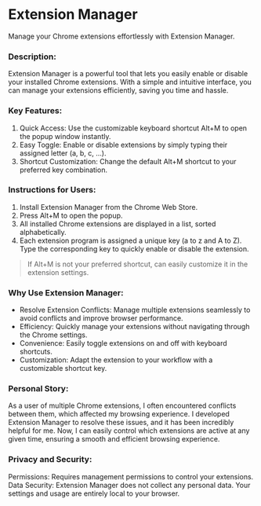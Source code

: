 # Extension Manager
Manage your Chrome extensions effortlessly with Extension Manager.

### Description:
Extension Manager is a powerful tool that lets you easily enable or disable your installed Chrome extensions. With a simple and intuitive interface, you can manage your extensions efficiently, saving you time and hassle.

### Key Features:
1. Quick Access: Use the customizable keyboard shortcut Alt+M to open the popup window instantly.
2. Easy Toggle: Enable or disable extensions by simply typing their assigned letter (a, b, c, ...).
3. Shortcut Customization: Change the default Alt+M shortcut to your preferred key combination.

### Instructions for Users:
1. Install Extension Manager from the Chrome Web Store.
2. Press Alt+M to open the popup.
3. All installed Chrome extensions are displayed in a list, sorted alphabetically.
4. Each extension program is assigned a unique key (a to z and A to Z). Type the corresponding key to quickly enable or disable the extension.
> If Alt+M is not your preferred shortcut, can easily customize it in the extension settings.

### Why Use Extension Manager:
* Resolve Extension Conflicts: Manage multiple extensions seamlessly to avoid conflicts and improve browser performance.
* Efficiency: Quickly manage your extensions without navigating through the Chrome settings.
* Convenience: Easily toggle extensions on and off with keyboard shortcuts.
* Customization: Adapt the extension to your workflow with a customizable shortcut key.

### Personal Story:
As a user of multiple Chrome extensions, I often encountered conflicts between them, which affected my browsing experience. I developed Extension Manager to resolve these issues, and it has been incredibly helpful for me. Now, I can easily control which extensions are active at any given time, ensuring a smooth and efficient browsing experience.

### Privacy and Security:
Permissions: Requires management permissions to control your extensions.
Data Security: Extension Manager does not collect any personal data. Your settings and usage are entirely local to your browser.